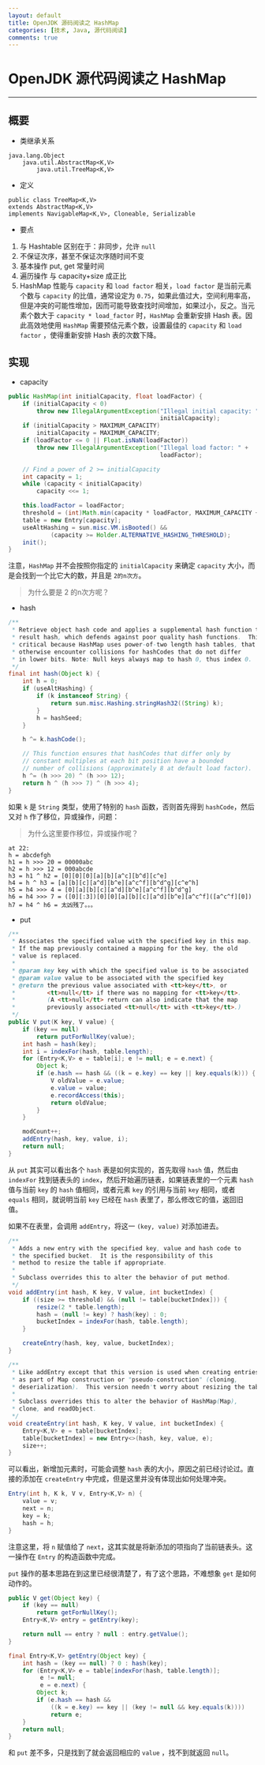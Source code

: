 ```yaml
---
layout: default
title: OpenJDK 源码阅读之 HashMap
categories: [技术, Java, 源代码阅读]
comments: true
---
```


# OpenJDK 源代码阅读之 HashMap

---

## 概要

* 类继承关系

```
java.lang.Object
    java.util.AbstractMap<K,V>
        java.util.TreeMap<K,V>
```

* 定义 

```
public class TreeMap<K,V>
extends AbstractMap<K,V>
implements NavigableMap<K,V>, Cloneable, Serializable
```

* 要点

 1) 与 Hashtable 区别在于：非同步，允许 `null`
 2) 不保证次序，甚至不保证次序随时间不变
 3) 基本操作 put, get 常量时间
 4) 遍历操作 与 capacity+size 成正比
 5) HashMap 性能与 `capacity` 和 `load factor` 相关，`load factor` 是当前元素个数与 `capacity` 的比值，通常设定为 `0.75`，如果此值过大，空间利用率高，但是冲突的可能性增加，因而可能导致查找时间增加，如果过小，反之。当元素个数大于 `capacity * load_factor` 时，`HashMap` 会重新安排 Hash 表。因此高效地使用 `HashMap` 需要预估元素个数，设置最佳的 `capacity` 和 `load factor` ，使得重新安排 Hash 表的次数下降。


## 实现

* capacity

```java
public HashMap(int initialCapacity, float loadFactor) {
    if (initialCapacity < 0)
        throw new IllegalArgumentException("Illegal initial capacity: " +
                                           initialCapacity);
    if (initialCapacity > MAXIMUM_CAPACITY)
        initialCapacity = MAXIMUM_CAPACITY;
    if (loadFactor <= 0 || Float.isNaN(loadFactor))
        throw new IllegalArgumentException("Illegal load factor: " +
                                           loadFactor);

    // Find a power of 2 >= initialCapacity
    int capacity = 1;
    while (capacity < initialCapacity)
        capacity <<= 1;

    this.loadFactor = loadFactor;
    threshold = (int)Math.min(capacity * loadFactor, MAXIMUM_CAPACITY + 1);
    table = new Entry[capacity];
    useAltHashing = sun.misc.VM.isBooted() &&
            (capacity >= Holder.ALTERNATIVE_HASHING_THRESHOLD);
    init();
}
```

注意，`HashMap` 并不会按照你指定的 `initialCapacity` 来确定 `capacity` 大小，而是会找到一个比它大的数，并且是 `2的n次方`。

> 为什么要是 2 的n次方呢？



* hash 

```java
/**
 * Retrieve object hash code and applies a supplemental hash function to the
 * result hash, which defends against poor quality hash functions.  This is
 * critical because HashMap uses power-of-two length hash tables, that
 * otherwise encounter collisions for hashCodes that do not differ
 * in lower bits. Note: Null keys always map to hash 0, thus index 0.
 */
final int hash(Object k) {
    int h = 0;
    if (useAltHashing) {
        if (k instanceof String) {
            return sun.misc.Hashing.stringHash32((String) k);
        }
        h = hashSeed;
    }

    h ^= k.hashCode();

    // This function ensures that hashCodes that differ only by
    // constant multiples at each bit position have a bounded
    // number of collisions (approximately 8 at default load factor).
    h ^= (h >>> 20) ^ (h >>> 12);
    return h ^ (h >>> 7) ^ (h >>> 4);
}
```


如果 `k` 是 `String` 类型，使用了特别的 `hash` 函数，否则首先得到 `hashCode`，然后又对 `h` 作了移位，异或操作，问题：

> 为什么这里要作移位，异或操作呢？

```
at 22: 
h = abcdefgh
h1 = h >>> 20 = 00000abc
h2 = h >>> 12 = 000abcde
h3 = h1 ^ h2 = [0][0][0][a][b][a^c][b^d][c^e]
h4 = h ^ h3 = [a][b][c][a^d][b^e][a^c^f][b^d^g][c^e^h]
h5 = h4 >>> 4 = [0][a][b][c][a^d][b^e][a^c^f][b^d^g]
h6 = h4 >>> 7 = ([0][:3])[0][0][a][b][c][a^d][b^e][a^c^f]([a^c^f][0])
h7 = h4 ^ h6 = 太凶残了。。。
```

* put

```java
/**
 * Associates the specified value with the specified key in this map.
 * If the map previously contained a mapping for the key, the old
 * value is replaced.
 *
 * @param key key with which the specified value is to be associated
 * @param value value to be associated with the specified key
 * @return the previous value associated with <tt>key</tt>, or
 *         <tt>null</tt> if there was no mapping for <tt>key</tt>.
 *         (A <tt>null</tt> return can also indicate that the map
 *         previously associated <tt>null</tt> with <tt>key</tt>.)
 */
public V put(K key, V value) {
    if (key == null)
        return putForNullKey(value);
    int hash = hash(key);
    int i = indexFor(hash, table.length);
    for (Entry<K,V> e = table[i]; e != null; e = e.next) {
        Object k;
        if (e.hash == hash && ((k = e.key) == key || key.equals(k))) {
            V oldValue = e.value;
            e.value = value;
            e.recordAccess(this);
            return oldValue;
        }
    }

    modCount++;
    addEntry(hash, key, value, i);
    return null;
}
```

从 `put` 其实可以看出各个 `hash` 表是如何实现的，首先取得 `hash` 值，然后由 `indexFor` 找到链表头的 `index`，然后开始遍历链表，如果链表里的一个元素 `hash` 值与当前 `key` 的 `hash` 值相同，或者元素 `key` 的引用与当前 `key` 相同，或者 `equals` 相同，就说明当前 `key` 已经在 `hash` 表里了，那么修改它的值，返回旧值。

如果不在表里，会调用 `addEntry`，将这一 `(key, value)` 对添加进去。

```java
/**
 * Adds a new entry with the specified key, value and hash code to
 * the specified bucket.  It is the responsibility of this
 * method to resize the table if appropriate.
 *
 * Subclass overrides this to alter the behavior of put method.
 */
void addEntry(int hash, K key, V value, int bucketIndex) {
    if ((size >= threshold) && (null != table[bucketIndex])) {
        resize(2 * table.length);
        hash = (null != key) ? hash(key) : 0;
        bucketIndex = indexFor(hash, table.length);
    }

    createEntry(hash, key, value, bucketIndex);
}

/**
 * Like addEntry except that this version is used when creating entries
 * as part of Map construction or "pseudo-construction" (cloning,
 * deserialization).  This version needn't worry about resizing the table.
 *
 * Subclass overrides this to alter the behavior of HashMap(Map),
 * clone, and readObject.
 */
void createEntry(int hash, K key, V value, int bucketIndex) {
    Entry<K,V> e = table[bucketIndex];
    table[bucketIndex] = new Entry<>(hash, key, value, e);
    size++;
}
```

可以看出，新增加元素时，可能会调整 `hash` 表的大小，原因之前已经讨论过。直接的添加在 `createEntry` 中完成，但是这里并没有体现出如何处理冲突。


```java
Entry(int h, K k, V v, Entry<K,V> n) {
    value = v;
    next = n;
    key = k;
    hash = h;
}
```

注意这里，将 `n` 赋值给了 `next`，这其实就是将新添加的项指向了当前链表头。这一操作在 `Entry` 的构造函数中完成。

`put` 操作的基本思路在到这里已经很清楚了，有了这个思路，不难想象 `get` 是如何动作的。

```java
public V get(Object key) {
    if (key == null)
        return getForNullKey();
    Entry<K,V> entry = getEntry(key);

    return null == entry ? null : entry.getValue();
}

final Entry<K,V> getEntry(Object key) {
    int hash = (key == null) ? 0 : hash(key);
    for (Entry<K,V> e = table[indexFor(hash, table.length)];
         e != null;
         e = e.next) {
        Object k;
        if (e.hash == hash &&
            ((k = e.key) == key || (key != null && key.equals(k))))
            return e;
    }
    return null;
}
```

和 `put` 差不多，只是找到了就会返回相应的 `value` ，找不到就返回 `null`。
